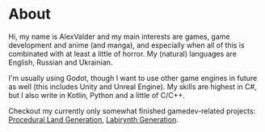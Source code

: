 # About

Hi, my name is AlexValder and my main interests are games, game development and anime (and manga), and especially when all of this is combinated with at least a little of horror. My (natural) languages are English, Russian and Ukrainian.

I'm usually using Godot, though I want to use other game engines in future as well (this includes Unity and Unreal Engine). My skills are highest in C#, but I also write in Kotlin, Python and a little of C/C++.

Checkout my currently only somewhat finished gamedev-related projects: [Procedural Land Generation](https://github.com/AlexValder/ProceduralGeneration), [Labirynth Generation](https://github.com/AlexValder/MazeGeneration).
